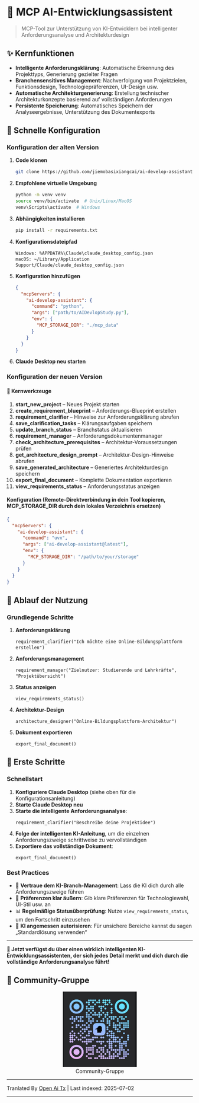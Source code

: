 # 🚀 MCP AI-Entwicklungsassistent

> MCP-Tool zur Unterstützung von KI-Entwicklern bei intelligenter Anforderungsanalyse und Architekturdesign

## ✨ Kernfunktionen

- **Intelligente Anforderungsklärung**: Automatische Erkennung des Projekttyps, Generierung gezielter Fragen
- **Branchensensitives Management**: Nachverfolgung von Projektzielen, Funktionsdesign, Technologiepräferenzen, UI-Design usw.
- **Automatische Architekturgenerierung**: Erstellung technischer Architekturkonzepte basierend auf vollständigen Anforderungen
- **Persistente Speicherung**: Automatisches Speichern der Analyseergebnisse, Unterstützung des Dokumentexports

## 📁 Schnelle Konfiguration

### Konfiguration der alten Version
1. **Code klonen**
   ```bash
   git clone https://github.com/jiemobasixiangcai/ai-develop-assistant.git
   ```
2. **Empfohlene virtuelle Umgebung**
   ```bash
   python -m venv venv
   source venv/bin/activate  # Unix/Linux/MacOS
   venv\Scripts\activate  # Windows
   ```
3. **Abhängigkeiten installieren**
   ```bash
   pip install -r requirements.txt
   ```

4. **Konfigurationsdateipfad**
   ```
   Windows: %APPDATA%\Claude\claude_desktop_config.json
   macOS: ~/Library/Application Support/Claude/claude_desktop_config.json
   ```

5. **Konfiguration hinzufügen**
   ```json
   {
     "mcpServers": {
       "ai-develop-assistant": {
         "command": "python",
         "args": ["path/to/AIDevlopStudy.py"],
         "env": {
           "MCP_STORAGE_DIR": "./mcp_data"
         }
       }
     }
   }
   ```

3. **Claude Desktop neu starten**

### Konfiguration der neuen Version
#### 🔧 Kernwerkzeuge
1. **start_new_project** – Neues Projekt starten
2. **create_requirement_blueprint** – Anforderungs-Blueprint erstellen
3. **requirement_clarifier** – Hinweise zur Anforderungsklärung abrufen
4. **save_clarification_tasks** – Klärungsaufgaben speichern
5. **update_branch_status** – Branchstatus aktualisieren
6. **requirement_manager** – Anforderungsdokumentenmanager
7. **check_architecture_prerequisites** – Architektur-Voraussetzungen prüfen
8. **get_architecture_design_prompt** – Architektur-Design-Hinweise abrufen
9. **save_generated_architecture** – Generiertes Architekturdesign speichern
10. **export_final_document** – Komplette Dokumentation exportieren
11. **view_requirements_status** – Anforderungsstatus anzeigen

#### Konfiguration (Remote-Direktverbindung in dein Tool kopieren, MCP_STORAGE_DIR durch dein lokales Verzeichnis ersetzen)
   ```json
   {
     "mcpServers": {
       "ai-develop-assistant": {
         "command": "uvx",
         "args": ["ai-develop-assistant@latest"],
         "env": {
           "MCP_STORAGE_DIR": "/path/to/your/storage"
         }
       }
     }
   }
   ```

## 🎯 Ablauf der Nutzung

### Grundlegende Schritte

1. **Anforderungsklärung**
   ```
   requirement_clarifier("Ich möchte eine Online-Bildungsplattform erstellen")
   ```

2. **Anforderungsmanagement**
   ```
   requirement_manager("Zielnutzer: Studierende und Lehrkräfte", "Projektübersicht")
   ```

3. **Status anzeigen**
   ```
   view_requirements_status()
   ```
4. **Architektur-Design**
   ```
   architecture_designer("Online-Bildungsplattform-Architektur")
   ```

5. **Dokument exportieren**
   ```
   export_final_document()
   ```

## 🚀 Erste Schritte

### Schnellstart
1. **Konfiguriere Claude Desktop** (siehe oben für die Konfigurationsanleitung)
2. **Starte Claude Desktop neu**
3. **Starte die intelligente Anforderungsanalyse**:
   ```
   requirement_clarifier("Beschreibe deine Projektidee")
   ```
4. **Folge der intelligenten KI-Anleitung**, um die einzelnen Anforderungszweige schrittweise zu vervollständigen
5. **Exportiere das vollständige Dokument**:
   ```
   export_final_document()
   ```

### Best Practices
- 💬 **Vertraue dem KI-Branch-Management**: Lass die KI dich durch alle Anforderungszweige führen
- 🎯 **Präferenzen klar äußern**: Gib klare Präferenzen für Technologiewahl, UI-Stil usw. an
- 📊 **Regelmäßige Statusüberprüfung**: Nutze `view_requirements_status`, um den Fortschritt einzusehen
- 🤖 **KI angemessen autorisieren**: Für unsichere Bereiche kannst du sagen „Standardlösung verwenden“

---

**🎯 Jetzt verfügst du über einen wirklich intelligenten KI-Entwicklungsassistenten, der sich jedes Detail merkt und dich durch die vollständige Anforderungsanalyse führt!**

## 💬 Community-Gruppe

<div align="center">
<img src="https://raw.githubusercontent.com/jiemobasixiangcai/ai-develop-assistant/main/./assets/qr-code.jpg" width="200" alt="Community-Gruppe">
<br>
Community-Gruppe
</div>


---


Tranlated By [Open Ai Tx](https://github.com/OpenAiTx/OpenAiTx) | Last indexed: 2025-07-02


---